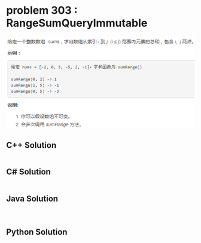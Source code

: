 
# problem 303 : RangeSumQueryImmutable

<img src="https://github.com/Peefy/PeefyLeetCode/blob/master/doc/301-400/303.RangeSumQueryImmutable/problem.png"/>

## C++ Solution

```c++


```

## C# Solution

```csharp


```

## Java Solution

```java



```

## Python Solution

```python



```





